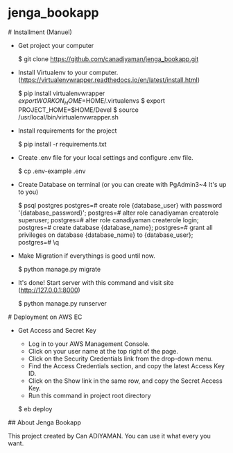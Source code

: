 
# jenga_bookapp

# Installment (Manuel)
 * Get project your computer
 
 
    $ git clone https://github.com/canadiyaman/jenga_bookapp.git
    
 * Install Virtualenv to your computer. (https://virtualenvwrapper.readthedocs.io/en/latest/install.html)
 
    
    $ pip install virtualenvwrapper
    $ export WORKON_HOME=$HOME/.virtualenvs
    $ export PROJECT_HOME=$HOME/Devel
    $ source /usr/local/bin/virtualenvwrapper.sh
    
 * Install requirements for the project
 
    
    $ pip install -r requirements.txt
    
 * Create .env file for your local settings and configure .env file.
 
 
    $ cp .env-example .env
    
 * Create Database on terminal (or you can create with PgAdmin3~4 It's up to you)
 
    
    $ psql postgres
    postgres=# create role {database_user} with password '{database_password}';
    postgres=# alter role canadiyaman createrole superuser;
    postgres=# alter role canadiyaman createrole login;
    postgres=# create database {database_name};
    postgres=# grant all privileges on database {database_name} to {database_user};
    postgres=# \q
    
 * Make Migration if everythings is good until now.
 
 
    $ python manage.py migrate

 * It's done! Start server with this command and visit site (http://127.0.0.1:8000)
 
   
    $ python manage.py runserver
    

# Deployment on AWS EC

 * Get Access and Secret Key
    * Log in to your AWS Management Console.
    * Click on your user name at the top right of the page.
    * Click on the Security Credentials link from the drop-down menu.
    * Find the Access Credentials section, and copy the latest Access Key ID.
    * Click on the Show link in the same row, and copy the Secret Access Key.
    * Run this command in project root directory
    
    
    $ eb deploy
    
    
    
## About Jenga Bookapp

This project created by Can ADIYAMAN. 
You can use it what every you want.